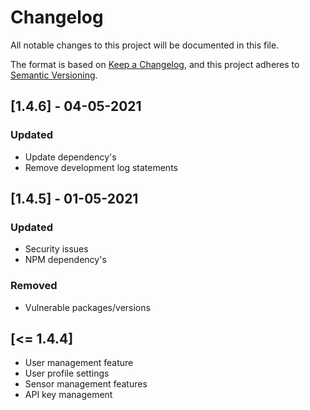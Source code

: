 # Changelog
All notable changes to this project will be documented in this file.

The format is based on [Keep a Changelog](https://keepachangelog.com/en/1.0.0/),
and this project adheres to [Semantic Versioning](https://semver.org/spec/v2.0.0.html).

## [1.4.6] - 04-05-2021
### Updated

- Update dependency's
- Remove development log statements

## [1.4.5] - 01-05-2021
### Updated

- Security issues
- NPM dependency's

### Removed

- Vulnerable packages/versions

## [<= 1.4.4]

- User management feature
- User profile settings
- Sensor management features
- API key management
